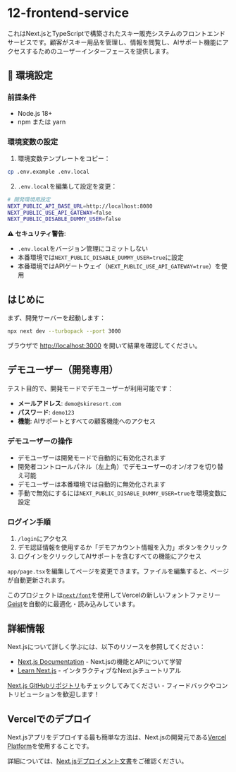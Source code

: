 # 12-frontend-service

これはNext.jsとTypeScriptで構築されたスキー販売システムのフロントエンドサービスです。顧客がスキー用品を管理し、情報を閲覧し、AIサポート機能にアクセスするためのユーザーインターフェースを提供します。

## 🔧 環境設定

### 前提条件

- Node.js 18+ 
- npm または yarn

### 環境変数の設定

1. 環境変数テンプレートをコピー：

```bash
cp .env.example .env.local
```

2. `.env.local`を編集して設定を変更：

```bash
# 開発環境用設定
NEXT_PUBLIC_API_BASE_URL=http://localhost:8080
NEXT_PUBLIC_USE_API_GATEWAY=false
NEXT_PUBLIC_DISABLE_DUMMY_USER=false
```

**⚠️ セキュリティ警告**: 

- `.env.local`をバージョン管理にコミットしない
- 本番環境では`NEXT_PUBLIC_DISABLE_DUMMY_USER=true`に設定
- 本番環境ではAPIゲートウェイ（`NEXT_PUBLIC_USE_API_GATEWAY=true`）を使用

## はじめに

まず、開発サーバーを起動します：

```bash
npx next dev --turbopack --port 3000
```

ブラウザで [http://localhost:3000](http://localhost:3000) を開いて結果を確認してください。

## デモユーザー（開発専用）

テスト目的で、開発モードでデモユーザーが利用可能です：

- **メールアドレス**: `demo@skiresort.com`
- **パスワード**: `demo123`
- **機能**: AIサポートとすべての顧客機能へのアクセス

### デモユーザーの操作

- デモユーザーは開発モードで自動的に有効化されます
- 開発者コントロールパネル（左上角）でデモユーザーのオン/オフを切り替え可能
- デモユーザーは本番環境では自動的に無効化されます
- 手動で無効にするには`NEXT_PUBLIC_DISABLE_DUMMY_USER=true`を環境変数に設定

### ログイン手順

1. `/login`にアクセス
2. デモ認証情報を使用するか「デモアカウント情報を入力」ボタンをクリック
3. ログインをクリックしてAIサポートを含むすべての機能にアクセス

`app/page.tsx`を編集してページを変更できます。ファイルを編集すると、ページが自動更新されます。

このプロジェクトは[`next/font`](https://nextjs.org/docs/app/building-your-application/optimizing/fonts)を使用してVercelの新しいフォントファミリー[Geist](https://vercel.com/font)を自動的に最適化・読み込みしています。

## 詳細情報

Next.jsについて詳しく学ぶには、以下のリソースを参照してください：

- [Next.js Documentation](https://nextjs.org/docs) - Next.jsの機能とAPIについて学習
- [Learn Next.js](https://nextjs.org/learn) - インタラクティブなNext.jsチュートリアル

[Next.js GitHubリポジトリ](https://github.com/vercel/next.js)もチェックしてみてください - フィードバックやコントリビューションを歓迎します！

## Vercelでのデプロイ

Next.jsアプリをデプロイする最も簡単な方法は、Next.jsの開発元である[Vercel Platform](https://vercel.com/new?utm_medium=default-template&filter=next.js&utm_source=create-next-app&utm_campaign=create-next-app-readme)を使用することです。

詳細については、[Next.jsデプロイメント文書](https://nextjs.org/docs/app/building-your-application/deploying)をご確認ください。
